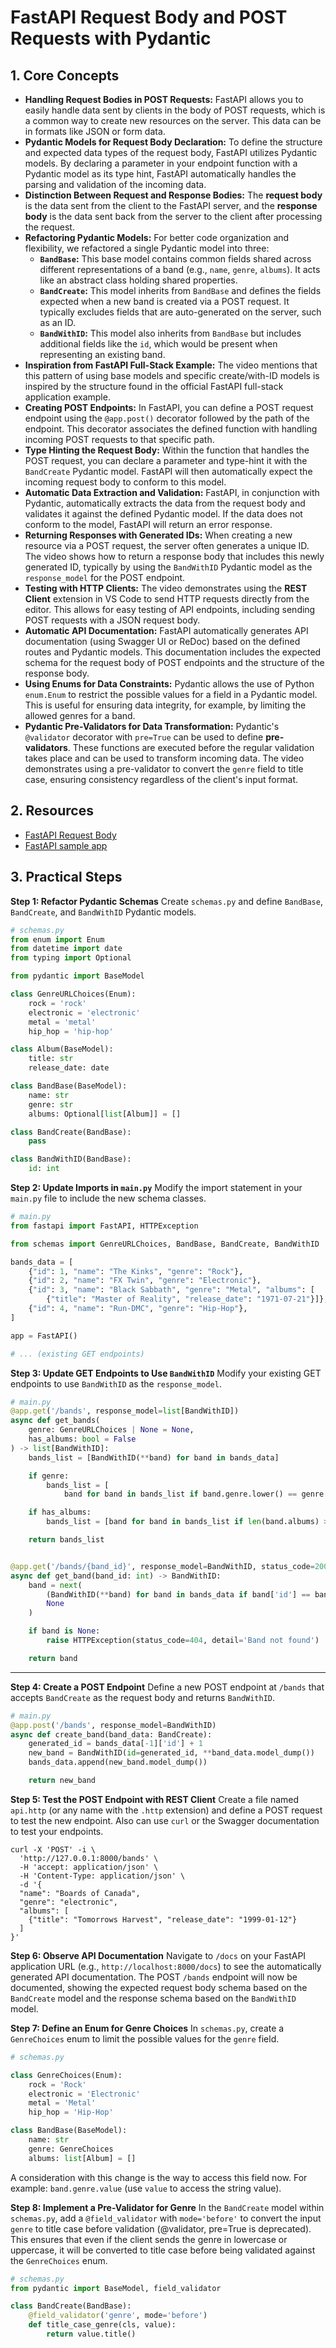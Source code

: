 # FastAPI Request Body and POST Requests with Pydantic

## 1. Core Concepts

- **Handling Request Bodies in POST Requests:** FastAPI allows you to easily handle data sent by clients in the body of POST requests, which is a common way to create new resources on the server. This data can be in formats like JSON or form data.
- **Pydantic Models for Request Body Declaration:** To define the structure and expected data types of the request body, FastAPI utilizes Pydantic models. By declaring a parameter in your endpoint function with a Pydantic model as its type hint, FastAPI automatically handles the parsing and validation of the incoming data.
- **Distinction Between Request and Response Bodies:** The **request body** is the data sent from the client to the FastAPI server, and the **response body** is the data sent back from the server to the client after processing the request.
- **Refactoring Pydantic Models:** For better code organization and flexibility, we refactored a single Pydantic model into three:
  - **`BandBase`:** This base model contains common fields shared across different representations of a band (e.g., `name`, `genre`, `albums`). It acts like an abstract class holding shared properties.
  - **`BandCreate`:** This model inherits from `BandBase` and defines the fields expected when a new band is created via a POST request. It typically excludes fields that are auto-generated on the server, such as an ID.
  - **`BandWithID`:** This model also inherits from `BandBase` but includes additional fields like the `id`, which would be present when representing an existing band.
- **Inspiration from FastAPI Full-Stack Example:** The video mentions that this pattern of using base models and specific create/with-ID models is inspired by the structure found in the official FastAPI full-stack application example.
- **Creating POST Endpoints:** In FastAPI, you can define a POST request endpoint using the `@app.post()` decorator followed by the path of the endpoint. This decorator associates the defined function with handling incoming POST requests to that specific path.
- **Type Hinting the Request Body:** Within the function that handles the POST request, you can declare a parameter and type-hint it with the `BandCreate` Pydantic model. FastAPI will then automatically expect the incoming request body to conform to this model.
- **Automatic Data Extraction and Validation:** FastAPI, in conjunction with Pydantic, automatically extracts the data from the request body and validates it against the defined Pydantic model. If the data does not conform to the model, FastAPI will return an error response.
- **Returning Responses with Generated IDs:** When creating a new resource via a POST request, the server often generates a unique ID. The video shows how to return a response body that includes this newly generated ID, typically by using the `BandWithID` Pydantic model as the `response_model` for the POST endpoint.
- **Testing with HTTP Clients:** The video demonstrates using the **REST Client** extension in VS Code to send HTTP requests directly from the editor. This allows for easy testing of API endpoints, including sending POST requests with a JSON request body.
- **Automatic API Documentation:** FastAPI automatically generates API documentation (using Swagger UI or ReDoc) based on the defined routes and Pydantic models. This documentation includes the expected schema for the request body of POST endpoints and the structure of the response body.
- **Using Enums for Data Constraints:** Pydantic allows the use of Python `enum.Enum` to restrict the possible values for a field in a Pydantic model. This is useful for ensuring data integrity, for example, by limiting the allowed genres for a band.
- **Pydantic Pre-Validators for Data Transformation:** Pydantic's `@validator` decorator with `pre=True` can be used to define **pre-validators**. These functions are executed before the regular validation takes place and can be used to transform incoming data. The video demonstrates using a pre-validator to convert the `genre` field to title case, ensuring consistency regardless of the client's input format.

## 2. Resources

- [FastAPI Request Body](https://fastapi.tiangolo.com/tutorial/body/)
- [FastAPI sample app](https://github.com/fastapi/full-stack-fastapi-template)

## 3. Practical Steps

**Step 1: Refactor Pydantic Schemas**
Create `schemas.py` and define `BandBase`, `BandCreate`, and `BandWithID` Pydantic models.

```python
# schemas.py
from enum import Enum
from datetime import date
from typing import Optional

from pydantic import BaseModel

class GenreURLChoices(Enum):
    rock = 'rock'
    electronic = 'electronic'
    metal = 'metal'
    hip_hop = 'hip-hop'

class Album(BaseModel):
    title: str
    release_date: date

class BandBase(BaseModel):
    name: str
    genre: str
    albums: Optional[list[Album]] = []

class BandCreate(BandBase):
    pass

class BandWithID(BandBase):
    id: int
```

**Step 2: Update Imports in `main.py`**
Modify the import statement in your `main.py` file to include the new schema classes.

```python
# main.py
from fastapi import FastAPI, HTTPException

from schemas import GenreURLChoices, BandBase, BandCreate, BandWithID

bands_data = [
    {"id": 1, "name": "The Kinks", "genre": "Rock"},
    {"id": 2, "name": "FX Twin", "genre": "Electronic"},
    {"id": 3, "name": "Black Sabbath", "genre": "Metal", "albums": [
        {"title": "Master of Reality", "release_date": "1971-07-21"}]},
    {"id": 4, "name": "Run-DMC", "genre": "Hip-Hop"},
]

app = FastAPI()

# ... (existing GET endpoints)
```

**Step 3: Update GET Endpoints to Use `BandWithID`**
Modify your existing GET endpoints to use `BandWithID` as the `response_model`.

```python
# main.py
@app.get('/bands', response_model=list[BandWithID])
async def get_bands(
    genre: GenreURLChoices | None = None,
    has_albums: bool = False
) -> list[BandWithID]:
    bands_list = [BandWithID(**band) for band in bands_data]

    if genre:
        bands_list = [
            band for band in bands_list if band.genre.lower() == genre.value]

    if has_albums:
        bands_list = [band for band in bands_list if len(band.albums) > 0]

    return bands_list


@app.get('/bands/{band_id}', response_model=BandWithID, status_code=200)
async def get_band(band_id: int) -> BandWithID:
    band = next(
        (BandWithID(**band) for band in bands_data if band['id'] == band_id),
        None
    )

    if band is None:
        raise HTTPException(status_code=404, detail='Band not found')

    return band
```

---

**Step 4: Create a POST Endpoint**
Define a new POST endpoint at `/bands` that accepts `BandCreate` as the request body and returns `BandWithID`.

```python
# main.py
@app.post('/bands', response_model=BandWithID)
async def create_band(band_data: BandCreate):
    generated_id = bands_data[-1]['id'] + 1
    new_band = BandWithID(id=generated_id, **band_data.model_dump())
    bands_data.append(new_band.model_dump())

    return new_band
```

**Step 5: Test the POST Endpoint with REST Client**
Create a file named `api.http` (or any name with the `.http` extension) and define a POST request to test the new endpoint. Also can use `curl` or the Swagger documentation to test your endpoints.

```shell
curl -X 'POST' -i \
  'http://127.0.0.1:8000/bands' \
  -H 'accept: application/json' \
  -H 'Content-Type: application/json' \
  -d '{
  "name": "Boards of Canada",
  "genre": "electronic",
  "albums": [
    {"title": "Tomorrows Harvest", "release_date": "1999-01-12"}
  ]
}'
```

**Step 6: Observe API Documentation**
Navigate to `/docs` on your FastAPI application URL (e.g., `http://localhost:8000/docs`) to see the automatically generated API documentation. The POST `/bands` endpoint will now be documented, showing the expected request body schema based on the `BandCreate` model and the response schema based on the `BandWithID` model.

**Step 7: Define an Enum for Genre Choices**
In `schemas.py`, create a `GenreChoices` enum to limit the possible values for the `genre` field.

```py
# schemas.py

class GenreChoices(Enum):
    rock = 'Rock'
    electronic = 'Electronic'
    metal = 'Metal'
    hip_hop = 'Hip-Hop'

class BandBase(BaseModel):
    name: str
    genre: GenreChoices
    albums: list[Album] = []
```

A consideration with this change is the way to access this field now. For example: `band.genre.value` (use `value` to access the string value).

**Step 8: Implement a Pre-Validator for Genre**
In the `BandCreate` model within `schemas.py`, add a `@field_validator` with `mode='before'` to convert the input `genre` to title case before validation (@validator, pre=True is deprecated). This ensures that even if the client sends the genre in lowercase or uppercase, it will be converted to title case before being validated against the `GenreChoices` enum.

```py
# schemas.py
from pydantic import BaseModel, field_validator

class BandCreate(BandBase):
    @field_validator('genre', mode='before')
    def title_case_genre(cls, value):
        return value.title()
```
